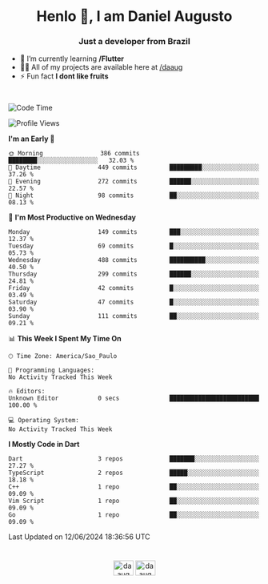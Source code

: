 <h1 align="center">Henlo 👋, I am Daniel Augusto</h1>
<h3 align="center">Just a developer from Brazil</h3>

- 🌱 I’m currently learning **/Flutter**
- 👨‍💻 All of my projects are available here at [/daaug](https://github.com/daaug)
- ⚡ Fun fact **I dont like fruits** 
<h1></h1>

<!--START_SECTION:waka-->
![Code Time](http://img.shields.io/badge/Code%20Time-17%20hrs%2044%20mins-blue)

![Profile Views](http://img.shields.io/badge/Profile%20Views-0-blue)

**I'm an Early 🐤** 

```text
🌞 Morning                386 commits         ████████░░░░░░░░░░░░░░░░░   32.03 % 
🌆 Daytime                449 commits         █████████░░░░░░░░░░░░░░░░   37.26 % 
🌃 Evening                272 commits         ██████░░░░░░░░░░░░░░░░░░░   22.57 % 
🌙 Night                  98 commits          ██░░░░░░░░░░░░░░░░░░░░░░░   08.13 % 
```
📅 **I'm Most Productive on Wednesday** 

```text
Monday                   149 commits         ███░░░░░░░░░░░░░░░░░░░░░░   12.37 % 
Tuesday                  69 commits          █░░░░░░░░░░░░░░░░░░░░░░░░   05.73 % 
Wednesday                488 commits         ██████████░░░░░░░░░░░░░░░   40.50 % 
Thursday                 299 commits         ██████░░░░░░░░░░░░░░░░░░░   24.81 % 
Friday                   42 commits          █░░░░░░░░░░░░░░░░░░░░░░░░   03.49 % 
Saturday                 47 commits          █░░░░░░░░░░░░░░░░░░░░░░░░   03.90 % 
Sunday                   111 commits         ██░░░░░░░░░░░░░░░░░░░░░░░   09.21 % 
```


📊 **This Week I Spent My Time On** 

```text
🕑︎ Time Zone: America/Sao_Paulo

💬 Programming Languages: 
No Activity Tracked This Week

🔥 Editors: 
Unknown Editor           0 secs              █████████████████████████   100.00 % 

💻 Operating System: 
No Activity Tracked This Week
```

**I Mostly Code in Dart** 

```text
Dart                     3 repos             ███████░░░░░░░░░░░░░░░░░░   27.27 % 
TypeScript               2 repos             █████░░░░░░░░░░░░░░░░░░░░   18.18 % 
C++                      1 repo              ██░░░░░░░░░░░░░░░░░░░░░░░   09.09 % 
Vim Script               1 repo              ██░░░░░░░░░░░░░░░░░░░░░░░   09.09 % 
Go                       1 repo              ██░░░░░░░░░░░░░░░░░░░░░░░   09.09 % 
```




 Last Updated on 12/06/2024 18:36:56 UTC
<!--END_SECTION:waka-->

<h1></h1>
<p align="center">
<a href="https://linkedin.com/in/daaug" target="blank"><img align="center" src="https://raw.githubusercontent.com/rahuldkjain/github-profile-readme-generator/master/src/images/icons/Social/linked-in-alt.svg" alt="daaug" height="30" width="40" /></a> 
<a href="https://www.hackerrank.com/daaug" target="blank"><img align="center" src="https://raw.githubusercontent.com/rahuldkjain/github-profile-readme-generator/master/src/images/icons/Social/hackerrank.svg" alt="daaug" height="30" width="40" /></a>
</p>
